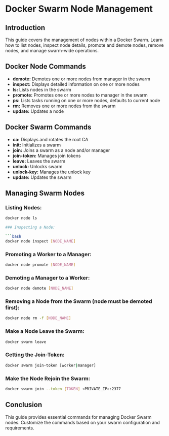 # Docker Swarm Node Management

## Introduction

This guide covers the management of nodes within a Docker Swarm. Learn how to list nodes, inspect node details, promote and demote nodes, remove nodes, and manage swarm-wide operations.

## Docker Node Commands

- **demote:** Demotes one or more nodes from manager in the swarm
- **inspect:** Displays detailed information on one or more nodes
- **ls:** Lists nodes in the swarm
- **promote:** Promotes one or more nodes to manager in the swarm
- **ps:** Lists tasks running on one or more nodes, defaults to current node
- **rm:** Removes one or more nodes from the swarm
- **update:** Updates a node

## Docker Swarm Commands

- **ca:** Displays and rotates the root CA
- **init:** Initializes a swarm
- **join:** Joins a swarm as a node and/or manager
- **join-token:** Manages join tokens
- **leave:** Leaves the swarm
- **unlock:** Unlocks swarm
- **unlock-key:** Manages the unlock key
- **update:** Updates the swarm

## Managing Swarm Nodes

### Listing Nodes:

```bash
docker node ls

### Inspecting a Node:

```bash
docker node inspect [NODE_NAME]
```

### Promoting a Worker to a Manager:

```bash
docker node promote [NODE_NAME]
```

### Demoting a Manager to a Worker:

```bash
docker node demote [NODE_NAME]
```

### Removing a Node from the Swarm (node must be demoted first):

```bash
docker node rm -f [NODE_NAME]
```

### Make a Node Leave the Swarm:

```bash
docker swarm leave
```

### Getting the Join-Token:

```bash
docker swarm join-token [worker|manager]
```

### Make the Node Rejoin the Swarm:

```bash
docker swarm join --token [TOKEN] <PRIVATE_IP>:2377
```

## Conclusion

This guide provides essential commands for managing Docker Swarm nodes. Customize the commands based on your swarm configuration and requirements.


